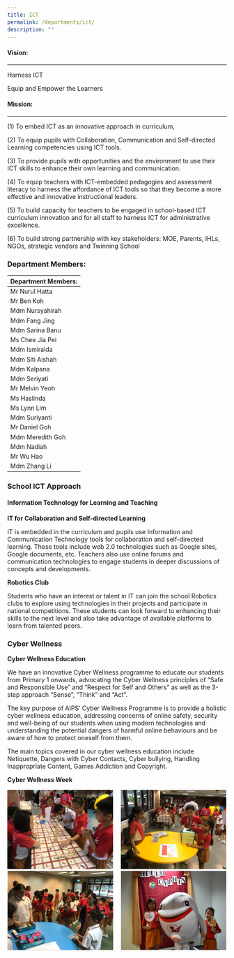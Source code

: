 ```yaml
---
title: ICT
permalink: /departments/ict/
description: ""
---
```

#### Vision:
-------

Harness ICT

Equip and Empower the Learners

#### Mission:
--------

(1) To embed ICT as an innovative approach in curriculum,

  

(2) To equip pupils with Collaboration, Communication and Self-directed Learning competencies using ICT tools.

  

(3) To provide pupils with opportunities and the environment to use their ICT skills to enhance their own learning and communication.

  

(4) To equip teachers with ICT-embedded pedagogies and assessment literacy to harness the affordance of ICT tools so that they become a more effective and innovative instructional leaders.

  

(5) To build capacity for teachers to be engaged in school-based ICT curriculum innovation and for all staff to harness ICT for administrative excellence.

  

(6) To build strong partnership with key stakeholders: MOE, Parents, IHLs, NGOs, strategic vendors and Twinning School

### Department Members:

| Department Members: |
|---|
| Mr Nurul Hatta |
| Mr Ben Koh |
| Mdm Nursyahirah |
| Mdm Fang Jing |
| Mdm Sarina Banu |
| Ms Chee Jia Pei |
| Mdm Ismiralda |
| Mdm Siti Aishah |
| Mdm Kalpana |
| Mdm Seriyati |
| Mr Melvin Yeoh |
| Ms Haslinda |
| Ms Lynn Lim |
| Mdm Suriyanti |
| Mr Daniel Goh |
| Mdm Meredith Goh |
| Mdm Nadiah |
| Mr Wu Hao |
| Mdm Zhang Li |

### School ICT Approach

		
#### Information Technology for Learning and Teaching
		
**IT for Collaboration and Self-directed Learning**
		
IT is embedded in the curriculum and pupils use Information and Communication Technology tools for collaboration and self-directed learning. These tools include web 2.0 technologies such as Google sites, Google documents, etc. Teachers also use online forums and communication technologies to engage students in deeper discussions of concepts and developments.

**Robotics Club**
		
Students who have an interest or talent in IT can join the school Robotics clubs to explore using technologies in their projects and participate in national competitions. These students can look forward to enhancing their skills to the next level and also take advantage of available platforms to learn from talented peers.

### Cyber Wellness

**Cyber Wellness Education**

We have an innovative Cyber Wellness programme to educate our students from Primary 1 onwards, advocating the Cyber Wellness principles of “Safe and Responsible Use” and “Respect for Self and Others” as well as the 3-step approach “Sense”, “Think” and “Act”.

The key purpose of AIPS’ Cyber Wellness Programme is to provide a holistic cyber wellness education, addressing concerns of online safety, security and well-being of our students when using modern technologies and understanding the potential dangers of harmful online behaviours and be aware of how to protect oneself from them.

The main topics covered in our cyber wellness education include Netiquette, Dangers with Cyber Contacts, Cyber bullying, Handling Inappropriate Content, Games Addiction and Copyright.

**Cyber Wellness Week**

<img src="/images/CyberWellnessWeek.png" alt="">
<img src="/images/CyberWellnessWeek2.png" alt="">
  